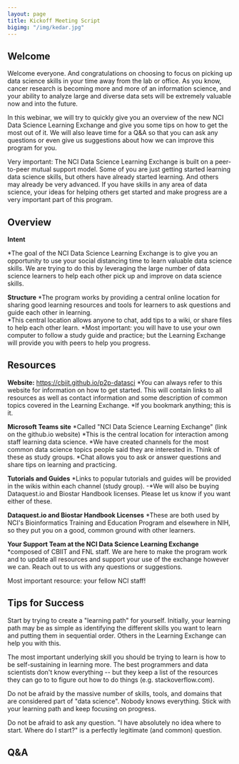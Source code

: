 ```yaml
---
layout: page
title: Kickoff Meeting Script 
bigimg: "/img/kedar.jpg"
---
```



## Welcome

Welcome everyone.  And congratulations on choosing to focus on picking up data science skills in your time away from the lab or office.  As you know, cancer research is becoming more and more of an information science, and your ability to analyze large and diverse data sets will be extremely valuable now and into the future.

In this webinar, we will try to quickly give you an overview of the new NCI Data Science Learning Exchange and give you some tips on how to get the most out of it.  We will also leave time for a Q&A so that you can ask any questions or even give us suggestions about how we can improve this program for you.

Very important: The NCI Data Science Learning Exchange is built on a peer-to-peer mutual support model.  Some of you are just getting started learning data science skills, but others have already started learning.  And others may already be very advanced.  If you have skills in any area of data science, your ideas for helping others get started and make progress are a very important part of this program.

## Overview

**Intent**

*The goal of the NCI Data Science Learning Exchange is to give you an opportunity to use your social distancing time to learn valuable data science skills.  We are trying to do this by leveraging the large number of data science learners to help each other pick up and improve on data science skills.

**Structure**
*The program works by providing a central online location for sharing good learning resources and tools for learners to ask questions and guide each other in learning.  
*This central location allows anyone to chat, add tips to a wiki, or share files to help each other learn.
*Most important: you will have to use your own computer to follow a study guide and practice; but the Learning Exchange will provide you with peers to help you progress.

## Resources

**Website:** https://cbiit.github.io/p2p-datasci
*You can always refer to this website for information on how to get started.  This will contain links to all resources as well as contact information and some description of common topics covered in the Learning Exchange.
*If you bookmark anything; this is it.

**Microsoft Teams site**
*Called "NCI Data Science Learning Exchange" (link on the github.io website)
*This is the central location for interaction among staff learning data science.
*We have created channels for the most common data science topics people said they are interested in. Think of these as study groups.
*Chat allows you to ask or answer questions and share tips on learning and practicing.

**Tutorials and Guides**
*Links to popular tutorials and guides will be provided in the wikis within each channel (study group).
-*We will also be buying Dataquest.io and Biostar Handbook licenses.  Please let us know if you want either of these.

**Dataquest.io and Biostar Handbook Licenses**
*These are both used by NCI's Bioinformatics Training and Education Program and elsewhere in NIH, so they put you on a good, common ground with other learners.

**Your Support Team at the NCI Data Science Learning Exchange**
*composed of CBIIT and FNL staff.  We are here to make the program work and to update all resources and support your use of the exchange however we can.  Reach out to us with any questions or suggestions.

Most important resource: your fellow NCI staff!

## Tips for Success

Start by trying to create a "learning path" for yourself.  Initially, your learning path may be as simple as identifying the different skills you want to learn and putting them in sequential order. Others in the Learning Exchange can help you with this. 

The most important underlying skill you should be trying to learn is how to be self-sustaining in learning more.  The best programmers and data scientists don't know everything -- but they keep a list of the resources they can go to to figure out how to do things (e.g. stackoverflow.com).  

Do not be afraid by the massive number of skills, tools, and domains that are considered part of "data science".  Nobody knows everything.  Stick with your learning path and keep focusing on progress.  

Do not be afraid to ask any question.  "I have absolutely no idea where to start.  Where do I start?" is a perfectly legitimate (and common) question.

## Q&A

